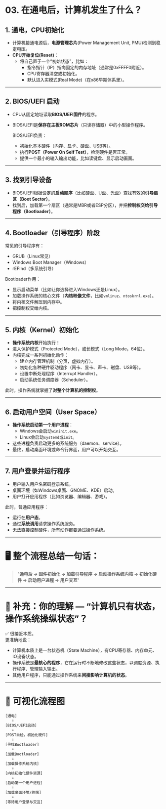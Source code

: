 # 03. 在通电后，计算机发生了什么？

## 1. 通电，CPU初始化

- 计算机接通电源后，**电源管理芯片**(Power Management Unit, PMU)检测到稳定电压。
- **CPU开始复位(Reset)**：
  - 将自己置于一个“初始状态”，比如：
    - 指令指针（IP）指向固定的内存地址（通常是0xFFFF0附近）。
    - CPU寄存器清空或初始化。
    - 默认进入实模式(Real Mode)（在x86早期体系里）。

---

## 2. BIOS/UEFI 启动

- CPU从固定地址读取**BIOS/UEFI固件**的程序。
- BIOS/UEFI是**保存在主板ROM芯片**（只读存储器）中的小型操作程序。

  BIOS/UEFI负责：
  - 初始化基本硬件（内存、显卡、硬盘、USB等）。
  - 执行**POST（Power On Self Test）**，检测硬件是否正常。
  - 提供一个最小的输入输出功能，比如读键盘、显示启动画面。

---

## 3. 找到引导设备

- BIOS/UEFI根据设定的**启动顺序**（比如硬盘、U盘、光盘）查找有效的**引导扇区（Boot Sector）**。
- 找到后，加载第一个扇区（通常是MBR或者ESP分区），并把**控制权交给引导程序（Bootloader）**。

---

## 4. Bootloader（引导程序）阶段

常见的引导程序有：
- GRUB（Linux常见）
- Windows Boot Manager（Windows）
- rEFInd（多系统引导）

Bootloader作用：
- 显示启动菜单（比如让你选择进入Windows还是Linux）。
- 加载操作系统的核心文件（**内核映像文件**，比如`vmlinuz`、`ntoskrnl.exe`）。
- 将内核文件解压到内存中。
- 把控制权交给内核。

---

## 5. 内核（Kernel）初始化

- **操作系统内核**开始执行！
- 进入保护模式（Protected Mode），或长模式（Long Mode，64位）。
- 内核完成一系列初始化动作：
  - 建立内存管理机制（分页，虚拟内存）。
  - 初始化各种硬件驱动程序（网卡、显卡、声卡、磁盘、USB等）。
  - 设置中断处理程序（Interrupt Handler）。
  - 启动系统任务调度器（Scheduler）。

此时，操作系统就掌握了**对整个计算机的控制权**。

---

## 6. 启动用户空间（User Space）

- **操作系统启动第一个用户进程**：
  - Windows会启动`wininit.exe`。
  - Linux会启动`systemd`或`init`。
- 这些进程负责启动更多的系统服务（daemon、service）。
- 最终，启动桌面环境或命令行界面，用户可以开始交互。

---

## 7. 用户登录并运行程序

- 用户输入用户名密码登录系统。
- 桌面环境（如Windows桌面、GNOME、KDE）启动。
- 用户打开应用程序（比如浏览器、编辑器、游戏）。

此时，普通应用程序：
- 运行在**用户态**。
- 通过**系统调用**请求操作系统服务。
- 无法直接控制硬件，所有动作都要通过操作系统。

---

# 🖥 整个流程总结一句话：

> "**通电后 → 固件初始化 → 加载引导程序 → 启动操作系统内核 → 初始化硬件 → 启动用户进程 → 用户交互**"

---

# 🎯 补充：你的理解 — “计算机只有状态，操作系统操纵状态”？

✅ 很接近本质。  
更准确地说：
- 计算机本质上是一台状态机（State Machine），有CPU寄存器、内存单元、IO设备状态。
- 操作系统是**最核心的程序**，它在运行时不断地修改这些状态，以调度资源、执行程序、管理输入输出。
- 其他用户程序，只能通过操作系统来**间接影响计算机的状态**。

---

# 🧩 可视化流程图


```
[通电] 
   ↓
[BIOS/UEFI启动] 
   ↓
[POST自检，初始化硬件] 
   ↓
[寻找Bootloader]
   ↓
[加载Bootloader] 
   ↓
[加载操作系统内核] 
   ↓
[内核初始化硬件资源]
   ↓
[启动第一个用户进程]
   ↓
[加载桌面环境/终端]
   ↓
[等待用户登录与交互]
```
